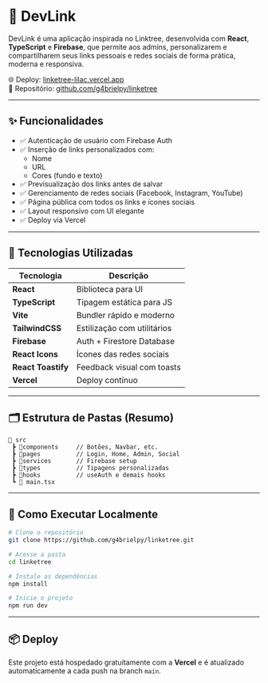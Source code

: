 # 🔗 DevLink

DevLink é uma aplicação inspirada no Linktree, desenvolvida com **React**, **TypeScript** e **Firebase**, que permite aos admins, personalizarem e compartilharem seus links pessoais e redes sociais de forma prática, moderna e responsiva.

🌐 Deploy: [linketree-lilac.vercel.app](https://linketree-lilac.vercel.app)  
📁 Repositório: [github.com/g4brielpy/linketree](https://github.com/g4brielpy/linketree)

---

## ✨ Funcionalidades

- ✅ Autenticação de usuário com Firebase Auth
- ✅ Inserção de links personalizados com:
  - Nome
  - URL
  - Cores (fundo e texto)
- ✅ Previsualização dos links antes de salvar
- ✅ Gerenciamento de redes sociais (Facebook, Instagram, YouTube)
- ✅ Página pública com todos os links e ícones sociais
- ✅ Layout responsivo com UI elegante
- ✅ Deploy via Vercel

---

## 🧰 Tecnologias Utilizadas

| Tecnologia     | Descrição                         |
|----------------|-----------------------------------|
| **React**      | Biblioteca para UI                |
| **TypeScript** | Tipagem estática para JS          |
| **Vite**       | Bundler rápido e moderno          |
| **TailwindCSS**| Estilização com utilitários       |
| **Firebase**   | Auth + Firestore Database         |
| **React Icons**| Ícones das redes sociais          |
| **React Toastify** | Feedback visual com toasts   |
| **Vercel**     | Deploy contínuo                   |

---

## 🗂️ Estrutura de Pastas (Resumo)

```
📁 src
 ┣ 📂components     // Botões, Navbar, etc.
 ┣ 📂pages          // Login, Home, Admin, Social
 ┣ 📂services       // Firebase setup
 ┣ 📂types          // Tipagens personalizadas
 ┣ 📂hooks          // useAuth e demais hooks
 ┗ 📜 main.tsx
```

---

## 🚀 Como Executar Localmente

```bash
# Clone o repositório
git clone https://github.com/g4brielpy/linketree.git

# Acesse a pasta
cd linketree

# Instale as dependências
npm install

# Inicie o projeto
npm run dev
```

---

## 📦 Deploy

Este projeto está hospedado gratuitamente com a **Vercel** e é atualizado automaticamente a cada push na branch `main`.

